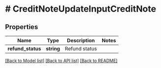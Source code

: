 # # CreditNoteUpdateInputCreditNote

## Properties

Name | Type | Description | Notes
------------ | ------------- | ------------- | -------------
**refund_status** | **string** | Refund status |

[[Back to Model list]](../../README.md#models) [[Back to API list]](../../README.md#endpoints) [[Back to README]](../../README.md)
